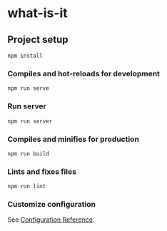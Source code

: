 # what-is-it

## Project setup
```
npm install
```

### Compiles and hot-reloads for development
```
npm run serve
```

### Run server
```
npm run server
```

### Compiles and minifies for production
```
npm run build
```

### Lints and fixes files
```
npm run lint
```

### Customize configuration
See [Configuration Reference](https://cli.vuejs.org/config/).
